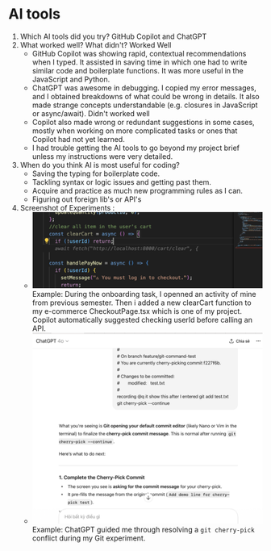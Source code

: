 # AI tools
1. Which AI tools did you try?
    GitHub Copilot and ChatGPT
2. What worked well? What didn't?
    Worked Well
    - GitHub Copilot was showing rapid, contextual recommendations when I typed. It assisted in saving time in which one had to write similar code and boilerplate functions. It was more useful in the JavaScript and Python.
    - ChatGPT was awesome in debugging. I copied my error messages, and I obtained breakdowns of what could be wrong in details. It also made strange concepts understandable (e.g. closures in JavaScript or async/await).
    Didn't worked well
    - Copilot also made wrong or redundant suggestions in some cases, mostly when working on more complicated tasks or ones that Copilot had not yet learned.
    - I had trouble getting the AI tools to go beyond my project brief unless my instructions were very detailed.
3. When do you think AI is most useful for coding?
    - Saving the typing for boilerplate code.
    - Tackling syntax or logic issues and getting past them.
    - Acquire and practice as much new programming rules as I can.
    - Figuring out foreign lib's or API's
4. Screenshot of Experiments :
    - ![Copilot Suggestion](copilot_suggestion.png)  
    Example: During the onboarding task, I openned an activity of mine from previous semester. Then i added a new clearCart function to my e-commerce CheckoutPage.tsx which is one of my project.
    Copilot automatically suggested checking userId before calling an API.  
    - ![ChatGPT Debug](chatgpt_debug.png)  
    Example: ChatGPT guided me through resolving a `git cherry-pick` conflict during my Git experiment.